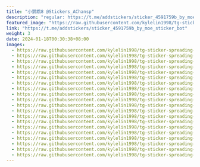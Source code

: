 ```yaml
---
title: "小鹦鹉8 @Stickers_AChansp"
description: "regular: https://t.me/addstickers/sticker_4591759b_by_moe_sticker_bot"
featured_image: "https://raw.githubusercontent.com/kylelin1998/tg-sticker-spreading-worldwide-images/main/img/bcb77de3-40ae-4216-b3c7-eb1a2d75b330.jpg"
link: "https://t.me/addstickers/sticker_4591759b_by_moe_sticker_bot"
weight: 3
date: 2024-01-18T00:30:38+08:00
images:
  - https://raw.githubusercontent.com/kylelin1998/tg-sticker-spreading-worldwide-images/main/img/bcb77de3-40ae-4216-b3c7-eb1a2d75b330.jpg
  - https://raw.githubusercontent.com/kylelin1998/tg-sticker-spreading-worldwide-images/main/img/54a0ddb1-9b0a-4087-814c-a040e03e3f78.jpg
  - https://raw.githubusercontent.com/kylelin1998/tg-sticker-spreading-worldwide-images/main/img/e4ec9912-901f-41cb-9dbe-ba4d5d10caa8.jpg
  - https://raw.githubusercontent.com/kylelin1998/tg-sticker-spreading-worldwide-images/main/img/a1d045d9-b355-4433-996d-3cf1e9261241.jpg
  - https://raw.githubusercontent.com/kylelin1998/tg-sticker-spreading-worldwide-images/main/img/4389dc01-1b15-4dc4-8847-85e5a352664d.jpg
  - https://raw.githubusercontent.com/kylelin1998/tg-sticker-spreading-worldwide-images/main/img/4ed41d69-041b-437f-981d-6aae005aa020.jpg
  - https://raw.githubusercontent.com/kylelin1998/tg-sticker-spreading-worldwide-images/main/img/9f493dad-8d74-4941-856d-0374c2e53f7b.jpg
  - https://raw.githubusercontent.com/kylelin1998/tg-sticker-spreading-worldwide-images/main/img/33980d50-67f0-48fd-a509-114bc462567e.jpg
  - https://raw.githubusercontent.com/kylelin1998/tg-sticker-spreading-worldwide-images/main/img/7908b5c2-9c22-439e-adf2-c318ef7cbd7d.jpg
  - https://raw.githubusercontent.com/kylelin1998/tg-sticker-spreading-worldwide-images/main/img/ea2ced56-8e6b-4d19-838b-2ca77c4e6290.jpg
  - https://raw.githubusercontent.com/kylelin1998/tg-sticker-spreading-worldwide-images/main/img/e648e5d4-6ef0-4e4a-8f08-f1592103cc3d.jpg
  - https://raw.githubusercontent.com/kylelin1998/tg-sticker-spreading-worldwide-images/main/img/075fd2f6-cde6-4d07-8565-38b000a71707.jpg
  - https://raw.githubusercontent.com/kylelin1998/tg-sticker-spreading-worldwide-images/main/img/b44c77b3-1f54-4557-bb28-5003d9dc49e2.jpg
  - https://raw.githubusercontent.com/kylelin1998/tg-sticker-spreading-worldwide-images/main/img/73b1f5c6-37b6-4511-8ae7-95003f9db47a.jpg
  - https://raw.githubusercontent.com/kylelin1998/tg-sticker-spreading-worldwide-images/main/img/67f5a20b-b563-4139-bc1e-2bc1d0bff3fd.jpg
  - https://raw.githubusercontent.com/kylelin1998/tg-sticker-spreading-worldwide-images/main/img/a08cdadf-453e-41c3-b889-be9b09be50c7.jpg
  - https://raw.githubusercontent.com/kylelin1998/tg-sticker-spreading-worldwide-images/main/img/2d292c72-68f1-4e05-af5e-4b7904e01e48.jpg
  - https://raw.githubusercontent.com/kylelin1998/tg-sticker-spreading-worldwide-images/main/img/17b4a1d6-6a66-4dcd-98a8-5799935d9b5d.jpg
  - https://raw.githubusercontent.com/kylelin1998/tg-sticker-spreading-worldwide-images/main/img/03cb4492-12fc-40fc-8a61-f68ec6bf7f6a.jpg
  - https://raw.githubusercontent.com/kylelin1998/tg-sticker-spreading-worldwide-images/main/img/4d6207d1-2a0f-4c13-a82c-9c5d6163fc19.jpg
---
```

